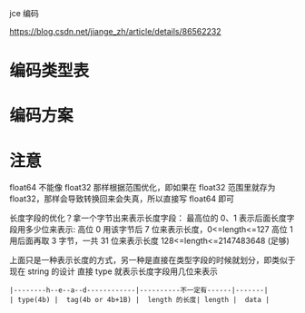 jce 编码

https://blog.csdn.net/jiange_zh/article/details/86562232

# 编码类型表








# 编码方案



# 注意
float64 不能像 float32 那样根据范围优化，即如果在  float32 范围里就存为 float32，那样会导致转换回来会失真，所以直接写 float64 即可



长度字段的优化？拿一个字节出来表示长度字段：
最高位的 0、1 表示后面长度字段用多少位来表示:
高位 0 用该字节后 7 位来表示长度，0<=length<=127
高位 1 用后面再取 3 字节，一共 31 位来表示长度 128<=length<=2147483648 (足够)


上面只是一种表示长度的方式，另一种是直接在类型字段的时候就划分，即类似于现在 string 的设计
直接 type 就表示长度字段用几位来表示

```
|--------h--e--a--d------------|----------不一定有------|-------|
| type(4b) |  tag(4b or 4b+1B) |  length 的长度| length |  data |

```
